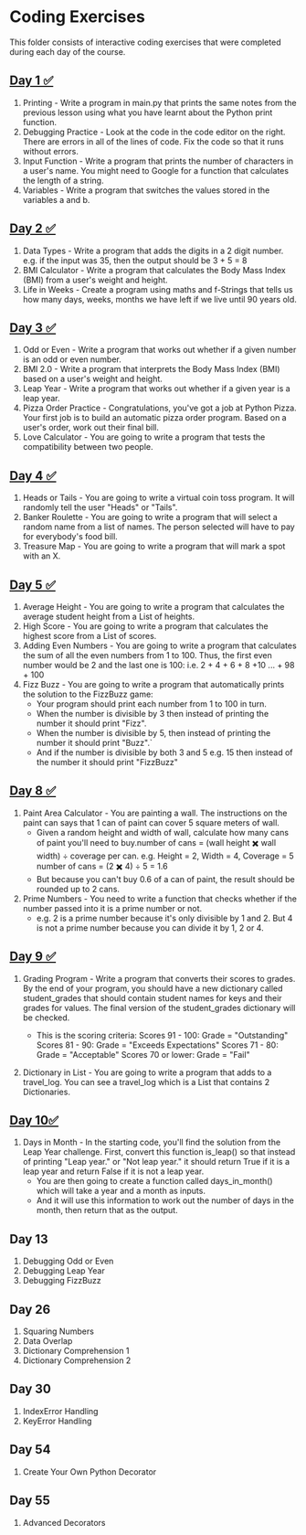 # Coding Exercises

This folder consists of interactive coding exercises that were completed during each day of the course.

## [Day 1 ✅](https://github.com/patriciaong977/100-Days-of-Python/tree/master/Interactive%20Coding%20Exercises/Day%201)

1. Printing - Write a program in main.py that prints the same notes from the previous lesson using what you have learnt about the Python print function.
2. Debugging Practice - Look at the code in the code editor on the right. There are errors in all of the lines of code. Fix the code so that it runs without errors.
3. Input Function - Write a program that prints the number of characters in a user's name. You might need to Google for a function that calculates the length of a string.
4. Variables - Write a program that switches the values stored in the variables a and b.

## [Day 2 ✅](https://github.com/patriciaong977/100-Days-of-Python/tree/master/Interactive%20Coding%20Exercises/Day%202)

1. Data Types - Write a program that adds the digits in a 2 digit number. e.g. if the input was 35, then the output should be 3 + 5 = 8
2. BMI Calculator - Write a program that calculates the Body Mass Index (BMI) from a user's weight and height.
3. Life in Weeks - Create a program using maths and f-Strings that tells us how many days, weeks, months we have left if we live until 90 years old.

## [Day 3 ✅](https://github.com/patriciaong977/100-Days-of-Python/tree/master/Interactive%20Coding%20Exercises/Day%203)

1. Odd or Even - Write a program that works out whether if a given number is an odd or even number.
2. BMI 2.0 - Write a program that interprets the Body Mass Index (BMI) based on a user's weight and height.
3. Leap Year - Write a program that works out whether if a given year is a leap year.
4. Pizza Order Practice - Congratulations, you've got a job at Python Pizza. Your first job is to build an automatic pizza order program. Based on a user's order, work out their final bill.
5. Love Calculator - You are going to write a program that tests the compatibility between two people.

## [Day 4 ✅](https://github.com/patriciaong977/100-Days-of-Python/tree/master/Interactive%20Coding%20Exercises/Day%204)

1. Heads or Tails - You are going to write a virtual coin toss program. It will randomly tell the user "Heads" or "Tails".
2. Banker Roulette - You are going to write a program that will select a random name from a list of names. The person selected will have to pay for everybody's food bill.
3. Treasure Map - You are going to write a program that will mark a spot with an X.

## [Day 5 ✅](https://github.com/patriciaong977/100-Days-of-Python/tree/master/Interactive%20Coding%20Exercises/Day%205)

1. Average Height - You are going to write a program that calculates the average student height from a List of heights.
2. High Score - You are going to write a program that calculates the highest score from a List of scores.
3. Adding Even Numbers - You are going to write a program that calculates the sum of all the even numbers from 1 to 100. Thus, the first even number would be 2 and the last one is 100: i.e. 2 + 4 + 6 + 8 +10 ... + 98 + 100
4. Fizz Buzz - You are going to write a program that automatically prints the solution to the FizzBuzz game:
   - Your program should print each number from 1 to 100 in turn.
   - When the number is divisible by 3 then instead of printing the number it should print "Fizz".
   - When the number is divisible by 5, then instead of printing the number it should print "Buzz".`
   - And if the number is divisible by both 3 and 5 e.g. 15 then instead of the number it should print "FizzBuzz"

## [Day 8 ✅](https://github.com/patriciaong977/100-Days-of-Python/tree/master/Interactive%20Coding%20Exercises/Day%208)

1. Paint Area Calculator - You are painting a wall. The instructions on the paint can says that 1 can of paint can cover 5 square meters of wall.
   - Given a random height and width of wall, calculate how many cans of paint you'll need to buy.number of cans = (wall height ✖️ wall width) ÷ coverage per can.
     e.g. Height = 2, Width = 4, Coverage = 5
     number of cans = (2 ✖️ 4) ÷ 5 = 1.6
   - But because you can't buy 0.6 of a can of paint, the result should be rounded up to 2 cans.
2. Prime Numbers - You need to write a function that checks whether if the number passed into it is a prime number or not.
   - e.g. 2 is a prime number because it's only divisible by 1 and 2.
   But 4 is not a prime number because you can divide it by 1, 2 or 4.

## [Day 9 ✅](https://github.com/patriciaong977/100-Days-of-Python/tree/master/Interactive%20Coding%20Exercises/Day%209)

1. Grading Program - Write a program that converts their scores to grades. By the end of your program, you should have a new dictionary called student_grades that should contain student names for keys and their grades for values. The final version of the student_grades dictionary will be checked.
    - This is the scoring criteria:
      Scores 91 - 100: Grade = "Outstanding"
      Scores 81 - 90: Grade = "Exceeds Expectations"
      Scores 71 - 80: Grade = "Acceptable"
      Scores 70 or lower: Grade = "Fail"

2. Dictionary in List - You are going to write a program that adds to a travel_log. You can see a travel_log which is a List that contains 2 Dictionaries.

## [Day 10✅](https://github.com/patriciaong977/100-Days-of-Python/tree/master/Interactive%20Coding%20Exercises/Day%2010)

1. Days in Month - In the starting code, you'll find the solution from the Leap Year challenge. First, convert this function is_leap() so that instead of printing "Leap year." or "Not leap year." it should return True if it is a leap year and return False if it is not a leap year.
    - You are then going to create a function called days_in_month() which will take a year and a month as inputs.
    - And it will use this information to work out the number of days in the month, then return that as the output.

## Day 13

1. Debugging Odd or Even
2. Debugging Leap Year
3. Debugging FizzBuzz

## Day 26

1. Squaring Numbers
2. Data Overlap
3. Dictionary Comprehension 1
4. Dictionary Comprehension 2

## Day 30

1. IndexError Handling
2. KeyError Handling

## Day 54

1. Create Your Own Python Decorator

## Day 55

1. Advanced Decorators
